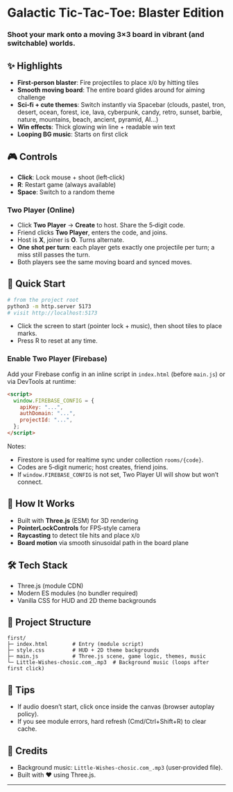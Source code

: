 # Galactic Tic‑Tac‑Toe: Blaster Edition

### Shoot your mark onto a moving 3×3 board in vibrant (and switchable) worlds.

## ✨ Highlights
- **First‑person blaster**: Fire projectiles to place `X`/`O` by hitting tiles
- **Smooth moving board**: The entire board glides around for aiming challenge
- **Sci‑fi + cute themes**: Switch instantly via Spacebar (clouds, pastel, tron, desert, ocean, forest, ice, lava, cyberpunk, candy, retro, sunset, barbie, nature, mountains, beach, ancient, pyramid, AI…)
- **Win effects**: Thick glowing win line + readable win text
- **Looping BG music**: Starts on first click

## 🎮 Controls
- **Click**: Lock mouse + shoot (left‑click)
- **R**: Restart game (always available)
- **Space**: Switch to a random theme

### Two Player (Online)
- Click **Two Player** → **Create** to host. Share the 5‑digit code.
- Friend clicks **Two Player**, enters the code, and joins.
- Host is **X**, joiner is **O**. Turns alternate.
- **One shot per turn**: each player gets exactly one projectile per turn; a miss still passes the turn.
- Both players see the same moving board and synced moves.

## 🚀 Quick Start
```bash
# from the project root
python3 -m http.server 5173
# visit http://localhost:5173
```

- Click the screen to start (pointer lock + music), then shoot tiles to place marks.
- Press R to reset at any time.

### Enable Two Player (Firebase)
Add your Firebase config in an inline script in `index.html` (before `main.js`) or via DevTools at runtime:

```html
<script>
  window.FIREBASE_CONFIG = {
    apiKey: "...",
    authDomain: "...",
    projectId: "...",
  };
</script>
```

Notes:
- Firestore is used for realtime sync under collection `rooms/{code}`.
- Codes are 5‑digit numeric; host creates, friend joins.
- If `window.FIREBASE_CONFIG` is not set, Two Player UI will show but won’t connect.

## 🧩 How It Works
- Built with **Three.js** (ESM) for 3D rendering
- **PointerLockControls** for FPS‑style camera
- **Raycasting** to detect tile hits and place `X`/`O`
- **Board motion** via smooth sinusoidal path in the board plane

## 🛠 Tech Stack
- Three.js (module CDN)
- Modern ES modules (no bundler required)
- Vanilla CSS for HUD and 2D theme backgrounds

## 📁 Project Structure
```
first/
├─ index.html        # Entry (module script)
├─ style.css         # HUD + 2D theme backgrounds
├─ main.js           # Three.js scene, game logic, themes, music
└─ Little-Wishes-chosic.com_.mp3  # Background music (loops after first click)
```

## 🧪 Tips
- If audio doesn’t start, click once inside the canvas (browser autoplay policy).
- If you see module errors, hard refresh (Cmd/Ctrl+Shift+R) to clear cache.

## 🙌 Credits
- Background music: `Little-Wishes-chosic.com_.mp3` (user‑provided file).
- Built with ❤️ using Three.js.

---
